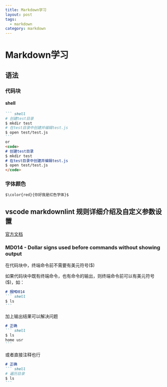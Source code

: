 ```yaml
---
title: Markdown学习
layout: post
tags:
  - markdown
category: markdown
---
```

# Markdown学习

## 语法

### 代码块

#### shell

`````` markdown
``` shell
# 创建test目录
$ mkdir test
# 在test目录中创建并编辑test.js
$ open test/test.js
```
or
<code>
# 创建test目录
$ mkdir test
# 在test目录中创建并编辑test.js
$ open test/test.js
</code>
``````

### 字体颜色

``` markdown
$\color{red}{你好我是红色字体}$
```

## vscode markdownlint 规则详细介绍及自定义参数设置

[官方文档](https://github.com/DavidAnson/markdownlint/blob/v0.24.0/doc/Rules.md#md033)

### MD014 - Dollar signs used before commands without showing output

在代码块中，终端命令前不需要有美元符号($)  

如果代码块中既有终端命令，也有命令的输出，则终端命令前可以有美元符号($)，如：

`````` markdown
# 报MD014
``` shell
$ ls
```
``````

加上输出结果可以解决问题

`````` markdown
# 正确
``` shell
$ ls
home usr
```
``````

或者直接注释也行

`````` markdown
# 正确
``` shell
# 遍历目录
$ ls
```
``````
